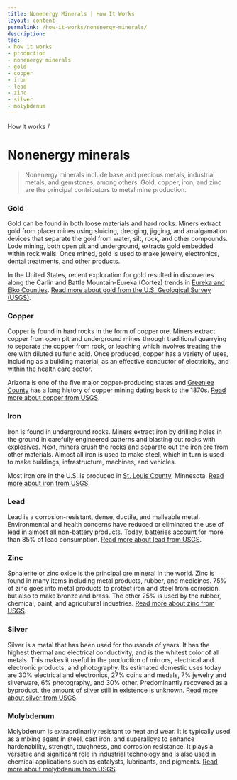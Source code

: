 ```yaml
---
title: Nonenergy Minerals | How It Works
layout: content
permalink: /how-it-works/nonenergy-minerals/
description: 
tag:
- how it works
- production
- nonenergy minerals
- gold
- copper
- iron
- lead
- zinc
- silver
- molybdenum
---
```


<custom-link to="/how-it-works/" className="breadcrumb link-charlie">How it works</custom-link> /
# Nonenergy minerals

> Nonenergy minerals include base and precious metals, industrial metals, and gemstones, among others. Gold, copper, iron, and zinc are the principal contributors to metal mine production.

### Gold

Gold can be found in both loose materials and hard rocks. Miners extract gold from placer mines using sluicing, dredging, jigging, and amalgamation devices that separate the gold from water, silt, rock, and other compounds. Lode mining, both open pit and underground, extracts gold embedded within rock walls. Once mined, gold is used to make jewelry, electronics, dental treatments, and other products.

 In the United States, recent exploration for gold resulted in discoveries along the Carlin and Battle Mountain-Eureka (Cortez) trends in [Eureka and Elko Counties](/case-studies/elko-and-eureka/). [Read more about gold from the U.S. Geological Survey (USGS)](https://minerals.usgs.gov/minerals/pubs/commodity/gold/).

### Copper

Copper is found in hard rocks in the form of copper ore. Miners extract copper from open pit and underground mines through traditional quarrying to separate the copper from rock, or leaching which involves treating the ore with diluted sulfuric acid. Once produced, copper has a variety of uses, including as a building material, as an effective conductor of electricity, and within the health care sector.

Arizona is one of the five major copper-producing states and [Greenlee County](/case-studies/greenlee/) has a long history of copper mining dating back to the 1870s. [Read more about copper from USGS](https://minerals.usgs.gov/minerals/pubs/commodity/copper/).

### Iron

Iron is found in underground rocks. Miners extract iron by drilling holes in the ground in carefully engineered patterns and blasting out rocks with explosives. Next, miners crush the rocks and separate out the iron ore from other materials. Almost all iron is used to make steel, which in turn is used to make buildings, infrastructure, machines, and vehicles.

Most iron ore in the U.S. is produced in [St. Louis County](/case-studies/st-louis/), Minnesota. [Read more about iron from USGS](https://minerals.usgs.gov/minerals/pubs/commodity/iron_&_steel/).

### Lead

Lead is a corrosion-resistant, dense, ductile, and malleable metal. Environmental and health concerns have reduced or eliminated the use of lead in almost all non-battery products. Today, batteries account for more than 85% of lead consumption. [Read more about lead from USGS](https://minerals.usgs.gov/minerals/pubs/commodity/lead/).

### Zinc

Sphalerite or zinc oxide is the principal ore mineral in the world. Zinc is found in many items including metal products, rubber, and medicines. 75% of zinc goes into metal products to protect iron and steel from corrosion, but also to make bronze and brass. The other 25% is used by the rubber, chemical, paint, and agricultural industries. [Read more about zinc from USGS](https://minerals.usgs.gov/minerals/pubs/commodity/zinc/).

### Silver

Silver is a metal that has been used for thousands of years. It has the highest thermal and electrical conductivity, and is the whitest color of all metals. This makes it useful in the production of mirrors, electrical and electronic products, and photography. Its estimated domestic uses today are 30% electrical and electronics, 27% coins and medals, 7% jewelry and silverware, 6% photography, and 30% other. Predominantly recovered as a byproduct, the amount of silver still in existence is unknown. [Read more about silver from USGS](https://minerals.usgs.gov/minerals/pubs/commodity/silver/).

### Molybdenum

Molybdenum is extraordinarily resistant to heat and wear. It is typically used as a mixing agent in steel, cast iron, and superalloys to enhance hardenability, strength, toughness, and corrosion resistance. It plays a versatile and significant role in industrial technology and is also used in chemical applications such as catalysts, lubricants, and pigments. [Read more about molybdenum from USGS](https://minerals.usgs.gov/minerals/pubs/commodity/molybdenum/).
